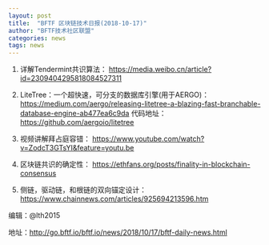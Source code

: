 ```yaml
---
layout: post
title:  "BFTF 区块链技术日报(2018-10-17)"
author: "BFTF技术社区联盟"
categories: news
tags: news
---
```


1. 详解Tendermint共识算法：
	<https://media.weibo.cn/article?id=2309404295818084527311>

2. LiteTree：一个超快速，可分支的数据库引擎(用于AERGO)：
	<https://medium.com/aergo/releasing-litetree-a-blazing-fast-branchable-database-engine-ab477ea6c9da>
   代码地址：
	<https://github.com/aergoio/litetree>

3. 视频讲解拜占庭容错：
	<https://www.youtube.com/watch?v=ZodcT3GTsYI&feature=youtu.be>

4. 区块链共识的确定性：
	<https://ethfans.org/posts/finality-in-blockchain-consensus>

5. 侧链，驱动链，和根链的双向锚定设计：
	<https://www.chainnews.com/articles/925694213596.htm>


编辑：@lth2015

地址：<http://go.bftf.io/bftf.io/news/2018/10/17/bftf-daily-news.html>

